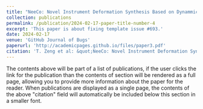 ```yaml
---
title: "NeeCo: Novel Instrument Deformation Synthesis Based on Dynammic 3D Gaussian Reconstruction"
collection: publications
permalink: /publication/2024-02-17-paper-title-number-4
excerpt: 'This paper is about fixing template issue #693.'
date: 2024-02-17
venue: 'GitHub Journal of Bugs'
paperurl: 'http://academicpages.github.io/files/paper3.pdf'
citation: 'T. Zeng et al: &quot;NeeCo: Novel Instrument Deformation Synthesis Based on Dynammic 3D Gaussian Reconstruction.&quot; <i>IEEE TRANSACTIONS ON MEDICAL IMAGING</i>. 2024.'
---
```


The contents above will be part of a list of publications, if the user clicks the link for the publication than the contents of section will be rendered as a full page, allowing you to provide more information about the paper for the reader. When publications are displayed as a single page, the contents of the above "citation" field will automatically be included below this section in a smaller font.
